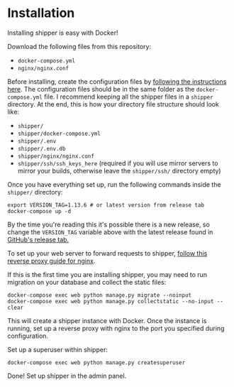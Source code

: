 # Installation

Installing shipper is easy with Docker!

Download the following files from this repository:

* `docker-compose.yml`
* `nginx/nginx.conf`

Before installing, create the configuration files by [following the instructions here](Configuration). The configuration files should be in the same folder as the `docker-compose.yml` file. I recommend keeping all the shipper files in a `shipper` directory. At the end, this is how your directory file structure should look like:

* `shipper/`
* `shipper/docker-compose.yml`
* `shipper/.env`
* `shipper/.env.db`
* `shipper/nginx/nginx.conf`
* `shipper/ssh/ssh_keys_here` (required if you will use mirror servers to mirror your builds, otherwise leave the `shipper/ssh/` directory empty)

Once you have everything set up, run the following commands inside the `shipper/` directory:

    export VERSION_TAG=1.13.6 # or latest version from release tab
    docker-compose up -d

By the time you're reading this it's possible there is a new release, so change the `VERSION_TAG` variable above with the latest release found in [GitHub's release tab.](https://github.com/ericswpark/shipper/releases/latest/)

To set up your web server to forward requests to shipper, [follow this reverse proxy guide for nginx](Reverse-Proxy).

If this is the first time you are installing shipper, you may need to run migration on your database and collect the static files:

    docker-compose exec web python manage.py migrate --noinput
    docker-compose exec web python manage.py collectstatic --no-input --clear

This will create a shipper instance with Docker. Once the instance is running, set up a reverse proxy with nginx to the port you specified during configuration.

Set up a superuser within shipper:

    docker-compose exec web python manage.py createsuperuser

Done! Set up shipper in the admin panel.